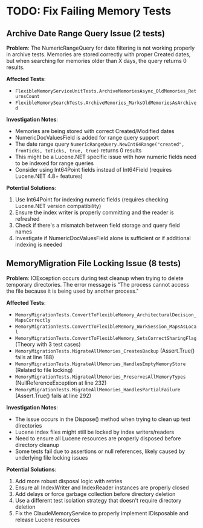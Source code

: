 # TODO: Fix Failing Memory Tests

## Archive Date Range Query Issue (2 tests)

**Problem**: The NumericRangeQuery for date filtering is not working properly in archive tests. Memories are stored correctly with proper Created dates, but when searching for memories older than X days, the query returns 0 results.

**Affected Tests**:
- `FlexibleMemoryServiceUnitTests.ArchiveMemoriesAsync_OldMemories_ReturnsCount`
- `FlexibleMemorySearchTests.ArchiveMemories_MarksOldMemoriesAsArchived`

**Investigation Notes**:
- Memories are being stored with correct Created/Modified dates
- NumericDocValuesField is added for range query support
- The date range query `NumericRangeQuery.NewInt64Range("created", fromTicks, toTicks, true, true)` returns 0 results
- This might be a Lucene.NET specific issue with how numeric fields need to be indexed for range queries
- Consider using Int64Point fields instead of Int64Field (requires Lucene.NET 4.8+ features)

**Potential Solutions**:
1. Use Int64Point for indexing numeric fields (requires checking Lucene.NET version compatibility)
2. Ensure the index writer is properly committing and the reader is refreshed
3. Check if there's a mismatch between field storage and query field names
4. Investigate if NumericDocValuesField alone is sufficient or if additional indexing is needed

## MemoryMigration File Locking Issue (8 tests)

**Problem**: IOException occurs during test cleanup when trying to delete temporary directories. The error message is "The process cannot access the file because it is being used by another process."

**Affected Tests**:
- `MemoryMigrationTests.ConvertToFlexibleMemory_ArchitecturalDecision_MapsCorrectly`
- `MemoryMigrationTests.ConvertToFlexibleMemory_WorkSession_MapsAsLocal`
- `MemoryMigrationTests.ConvertToFlexibleMemory_SetsCorrectSharingFlag` (Theory with 3 test cases)
- `MemoryMigrationTests.MigrateAllMemories_CreatesBackup` (Assert.True() fails at line 188)
- `MemoryMigrationTests.MigrateAllMemories_HandlesEmptyMemoryStore` (Related to file locking)
- `MemoryMigrationTests.MigrateAllMemories_PreservesAllMemoryTypes` (NullReferenceException at line 232)
- `MemoryMigrationTests.MigrateAllMemories_HandlesPartialFailure` (Assert.True() fails at line 292)

**Investigation Notes**:
- The issue occurs in the Dispose() method when trying to clean up test directories
- Lucene index files might still be locked by index writers/readers
- Need to ensure all Lucene resources are properly disposed before directory cleanup
- Some tests fail due to assertions or null references, likely caused by underlying file locking issues

**Potential Solutions**:
1. Add more robust disposal logic with retries
2. Ensure all IndexWriter and IndexReader instances are properly closed
3. Add delays or force garbage collection before directory deletion
4. Use a different test isolation strategy that doesn't require directory deletion
5. Fix the ClaudeMemoryService to properly implement IDisposable and release Lucene resources